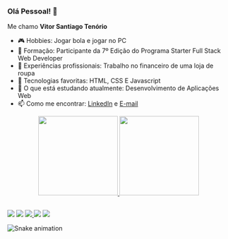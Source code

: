 ### Olá Pessoal! 👋
<p>Me chamo <strong>Vitor Santiago Tenório</strong></p>



- 🎮 Hobbies: Jogar bola e jogar no PC  
- 🌱 Formação: Participante da 7º Edição do Programa Starter Full Stack Web Developer
- 👯 Experiências profissionais: Trabalho no financeiro de uma loja de roupa
- 🤔 Tecnologias favoritas: HTML, CSS E Javascript
- 💬 O que está estudando atualmente: Desenvolvimento de Aplicações Web
- 📫 Como me encontrar: <a href="https://www.linkedin.com/in/vitor-santiago-152268234/" target="_blank">LinkedIn</a> e <a href="vitor.st@hotmail.com" target="_blank">E-mail</a>

<div align="center">
  <a href="https://github.com/vitor-santiago">
  <img height="180em" src="https://github-readme-stats.vercel.app/api?username=vitor-santiago&show_icons=true&theme=midnight-purple&include_all_commits=true&count_private=true"/>
  <img height="180em" src="https://github-readme-stats.vercel.app/api/top-langs/?username=vitor-santiago&layout=compact&langs_count=7&theme=midnight-purple"/>
</div>

##
  
<div> 
  <a href="https://www.youtube.com/channel/UCAzBKf0eYKvURIpShtTo4cg" target="_blank"><img src="https://img.shields.io/badge/YouTube-FF0000?style=for-the-badge&logo=youtube&logoColor=white" target="_blank"></a>
  <a href="https://www.instagram.com/vitorsantiago__/" target="_blank"><img src="https://img.shields.io/badge/-Instagram-%23E4405F?style=for-the-badge&logo=instagram&logoColor=white" target="_blank"></a>
 	<a href="https://www.twitch.tv/vitaost" target="_blank"><img src="https://img.shields.io/badge/Twitch-9146FF?style=for-the-badge&logo=twitch&logoColor=white" target="_blank">   </a> 
  <a href = "mailto:vitor.st@hotmail.com"><img src="https://img.shields.io/badge/-outlook-%23333?style=for-the-badge&logo=microsoft&logoColor=white" target="_blank"></a>
  <a href="https://www.linkedin.com/in/vitor-santiago-152268234/" target="_blank"><img src="https://img.shields.io/badge/-LinkedIn-%230077B5?style=for-the-badge&logo=linkedin&logoColor=white" target="_blank"></a>
  
  ![Snake animation](https://github.com/vitor-santiago/vitor-santiago/blob/output/github-contribution-grid-snake.svg)
</div>
